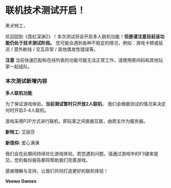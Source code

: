 # 联机技术测试开启！

黑犬特工，

欢迎回到《霓虹深渊2》！本次测试将会开启多人联机功能！**但是请注意目前该功能仍处于技术测试阶段。** 您可能会遇到各种不稳定的情况，例如：游戏卡顿或延迟 /  意外断线 / 交互异常 / 其他偶发性错误等。

**注意** 当前快速匹配和在线列表的功能可能无法正常工作，请使用房间码和其他玩家一起组队。

### 本次测试新增内容

**多人联机功能**

为了保证游戏体验，**当前测试暂时只开放2人联机**， 我们会根据测试的情况来决定何时开启3-4人联机。

游戏采用P2P方式进行联机，即玩家之间直接互联，由房主作为服务器。

**新特工:** 艾丽莎

**新信仰:** 爱心满满

我们会在此期间持续优化游戏体验。若您遇到问题，请通过游戏中的F3键来提交。您的每份报告都将帮助我们完善游戏。

感谢理解与支持，让我们共同打造更好的联机体验！

 

**Veewo Games**


